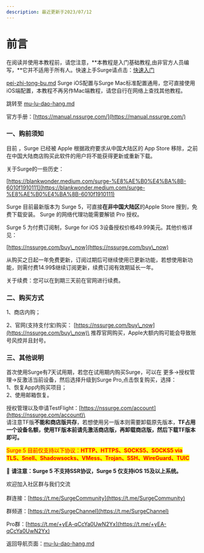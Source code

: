 ```yaml
---
description: 最近更新于2023/07/12
---
```


# 前言

&#x20;      在阅读并使用本教程前，请您注意，**本教程是入门基础教程,由非官方人员编写，**它并不适用于所有人。快速上手Surge请点击：[快速入门](basic/)

[pei-zhi-tong-bu.md](pei-zhi-tong-bu.md "mention") Surge iOS配置与Surge Mac标准配置通用，您可直接使用iOS端配置，本教程不再另作Mac端教程，请您自行在网络上查找其他教程。

跳转至 [mu-lu-dao-hang.md](mu-lu-dao-hang.md "mention")

官方手册：[https://manual.nssurge.com/](https://manual.nssurge.com/)

### 一、购前须知

&#x20;      目前 ，Surge 已经被 Apple 根据政府要求从中国大陆区的 App Store 移除，之前在中国大陆商店购买此软件的用户将不能获得更新或重新下载。&#x20;

关于Surge的一些历史：

[https://blankwonder.medium.com/surge-%E8%AE%B0%E4%BA%8B-6010f1910111](https://blankwonder.medium.com/surge-%E8%AE%B0%E4%BA%8B-6010f1910111)

&#x20;      Surge 目前最新版本为 Surge 5，可直接**在非中国大陆区**的Apple Store 搜到，免费下载安装。 Surge 的网络代理功能需要解锁 Pro 授权。

&#x20;      Surge 5 为付费订阅制，Surge for iOS 3设备授权价格49.99美元。其他价格详见：

[https://nssurge.com/buy\_now](https://nssurge.com/buy\_now)

&#x20;     从购买之日起一年免费更新，订阅过期后可继续使用已更新功能，若想使用新功能，则需付费14.99$继续订阅更新，续费订阅有效期延长一年。

&#x20;      关于续费：您可以在到期三天前在官网进行续费。

### 二、购买方式

&#x20;      1、商店内购；

&#x20;      2、官网(支持支付宝)购买： [https://nssurge.com/buy\_now](https://nssurge.com/buy\_now)\
&#x20;            推荐官网购买，Apple大额内购可能会导致账号风控并且封号。

### 三、其他说明

&#x20;      首次使用Surge有7天试用期，若您在试用期内购买Surge，可以在 更多->授权管理->反激活当前设备，然后选择升级到Surge Pro,点击恢复购买，选择：\
&#x20;      1、恢复App内购买项目；\
&#x20;      2、使用邮箱恢复。

&#x20;      授权管理以及申请TestFlight：[https://nssurge.com/account](https://nssurge.com/account)\
\
&#x20;      请注意TF版**不能和商店版共存**，若想使用另一版本则需要卸载原先版本，**TF占用一个设备名额，使用TF版本前请先激活商店版，再卸载商店版，然后下载TF版本即可。**

&#x20;      <mark style="color:red;">Surge 5 目前仅支持以下协议：</mark><mark style="color:red;">**HTTP、HTTPS、SOCKS5、SOCKS5 via TLS、Snell、Shadowsocks、VMess、Trojan、SSH、WireGuard、TUIC**</mark>

&#x20;     :bell: **请注意：Surge 5 不支持SSR协议，Surge 5 仅支持iOS 15及以上系统。**

欢迎加入社区群与我们交流\
\
群连接：[https://t.me/SurgeCommunity](https://t.me/SurgeCommunity)

群频道：[https://t.me/SurgeChannel](https://t.me/SurgeChannel)

Pro群：[https://t.me/+yEA-qCcYa0UwN2Yx](https://t.me/+yEA-qCcYa0UwN2Yx)

返回导航页面：[mu-lu-dao-hang.md](mu-lu-dao-hang.md "mention")
